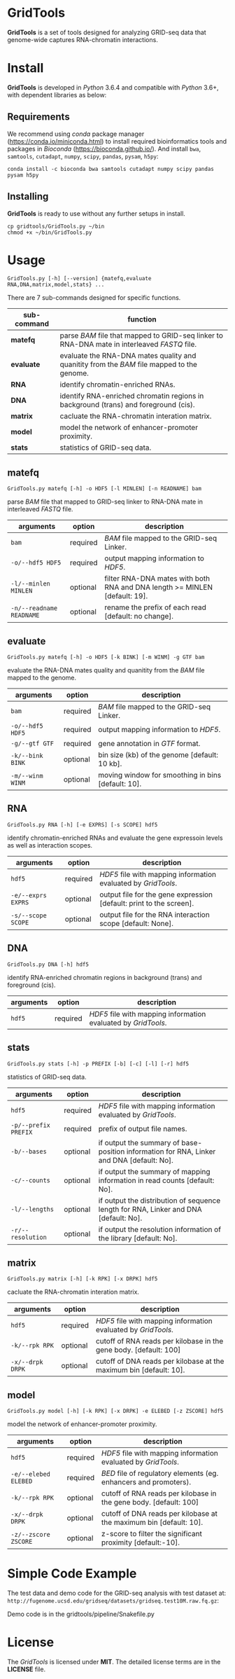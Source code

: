# GridTools

**GridTools** is a set of tools designed for analyzing GRID-seq data that genome-wide captures RNA-chromatin interactions.

# Install
**GridTools** is developed in *Python* 3.6.4 and compatible with *Python* 3.6+, with dependent libraries as below:

## Requirements
We recommend using *conda* package manager (https://conda.io/miniconda.html) to install required bioinformatics tools and packages in *Bioconda* (https://bioconda.github.io/). And install `bwa`, `samtools`, `cutadapt`, `numpy`, `scipy`, `pandas`, `pysam`, `h5py`:
```
conda install -c bioconda bwa samtools cutadapt numpy scipy pandas pysam h5py
```


## Installing
**GridTools** is ready to use without any further setups in install. 
```
cp gridtools/GridTools.py ~/bin
chmod +x ~/bin/GridTools.py 
```

# Usage
```
GridTools.py [-h] [--version] {matefq,evaluate RNA,DNA,matrix,model,stats} ...
```

There are 7 sub-commands designed for specific functions.

sub-command|function
---|---
**matefq**|parse *BAM* file that mapped to GRID-seq linker to RNA-DNA mate in interleaved *FASTQ* file.
**evaluate**|evaluate the RNA-DNA mates quality and quanitity from the *BAM* file mapped to the genome.
**RNA**|identify chromatin-enriched RNAs.
**DNA**|identify RNA-enriched chromatin regions in background (trans) and foreground (cis).
**matrix**|cacluate the RNA-chromatin interation matrix.
**model**|model the network of enhancer-promoter proximity.
**stats**|statistics of GRID-seq data.

## matefq
```
GridTools.py matefq [-h] -o HDF5 [-l MINLEN] [-n READNAME] bam
```
parse *BAM* file that mapped to GRID-seq linker to RNA-DNA mate in interleaved *FASTQ* file.

arguments|option|description
---|---|---
`bam`|required|*BAM* file mapped to the GRID-seq Linker.
`-o/--hdf5 HDF5`|required|output mapping information to *HDF5*.
`-l/--minlen MINLEN`|optional|filter RNA-DNA mates with both RNA and DNA length >= MINLEN [default: 19].
`-n/--readname READNAME`|optional|rename the prefix of each read [default: no change].

## evaluate
```
GridTools.py matefq [-h] -o HDF5 [-k BINK] [-m WINM] -g GTF bam
```
evaluate the RNA-DNA mates quality and quanitity from the *BAM* file mapped to the genome.

arguments|option|description
---|---|---
`bam`|required|*BAM* file mapped to the GRID-seq Linker.
`-o/--hdf5 HDF5`|required|output mapping information to *HDF5*.
`-g/--gtf GTF`|required|gene annotation in *GTF* format.
`-k/--bink BINK`|optional|bin size (kb) of the genome [default: 10 kb].
`-m/--winm WINM`|optional|moving window for smoothing in bins [default: 10].

## RNA
```
GridTools.py RNA [-h] [-e EXPRS] [-s SCOPE] hdf5
```
identify chromatin-enriched RNAs and evaluate the gene expressoin levels as well as interaction scopes.

arguments|option|description
---|---|---
`hdf5`|required|*HDF5* file with mapping information evaluated by *GridTools*.
`-e/--exprs EXPRS`|optional|output file for the gene expression [default: print to the screen].
`-s/--scope SCOPE`|optional|output file for the RNA interaction scope [default: None].

## DNA
```
GridTools.py DNA [-h] hdf5
```
identify RNA-enriched chromatin regions in background (trans) and foreground (cis).

arguments|option|description
---|---|---
`hdf5`|required|*HDF5* file with mapping information evaluated by *GridTools*.


## stats
```
GridTools.py stats [-h] -p PREFIX [-b] [-c] [-l] [-r] hdf5
```
statistics of GRID-seq data.

arguments|option|description
---|---|---
`hdf5`|required|*HDF5* file with mapping information evaluated by *GridTools*.
`-p/--prefix PREFIX`|required|prefix of output file names.
`-b/--bases`|optional|if output the summary of base-position information for RNA, Linker and DNA [default: No].
`-c/--counts`|optional|if output the summary of mapping information in read counts [default: No].
`-l/--lengths`|optional|if output the distribution of sequence length for RNA, Linker and DNA [default: No].
`-r/--resolution`|optional|if output the resolution information of the library [default: No].


## matrix
```
GridTools.py matrix [-h] [-k RPK] [-x DRPK] hdf5
```
cacluate the RNA-chromatin interation matrix.

arguments|option|description
---|---|---
`hdf5`|required|*HDF5* file with mapping information evaluated by *GridTools*.
`-k/--rpk RPK`|optional|cutoff of RNA reads per kilobase in the gene body. [default: 100]
`-x/--drpk DRPK`|optional|cutoff of DNA reads per kilobase at the maximum bin [default: 10].


## model
```
GridTools.py model [-h] [-k RPK] [-x DRPK] -e ELEBED [-z ZSCORE] hdf5
```
model the network of enhancer-promoter proximity.

arguments|option|description
---|---|---
`hdf5`|required|*HDF5* file with mapping information evaluated by *GridTools*.
`-e/--elebed ELEBED`|required|*BED* file of regulatory elements (eg. enhancers and promoters).
`-k/--rpk RPK`|optional|cutoff of RNA reads per kilobase in the gene body. [default: 100]
`-x/--drpk DRPK`|optional|cutoff of DNA reads per kilobase at the maximum bin [default: 10].
`-z/--zscore ZSCORE`|optional|z-score to filter the significant proximity [default:-10].


# Simple Code Example
The test data and demo code for the GRID-seq analysis with test dataset at: `http://fugenome.ucsd.edu/gridseq/datasets/gridseq.test10M.raw.fq.gz`:

Demo code is in the gridtools/pipeline/Snakefile.py


# License
The *GridTools* is licensed under **MIT**. The detailed license terms are in the **LICENSE** file.

